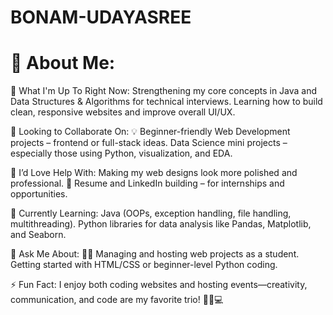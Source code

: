 # BONAM-UDAYASREE
💫 About Me:
=
🔭 What I'm Up To Right Now:
 Strengthening my core concepts in Java and Data Structures & Algorithms for technical interviews.
 Learning how to build clean, responsive websites and improve overall UI/UX.


👯 Looking to Collaborate On:
💡 Beginner-friendly Web Development projects – frontend or full-stack ideas.
 Data Science mini projects – especially those using Python, visualization, and EDA.


🤝 I’d Love Help With:
 Making my web designs look more polished and professional.
📄 Resume and LinkedIn building – for internships and opportunities.


🌱 Currently Learning:
 Java (OOPs, exception handling, file handling, multithreading).
 Python libraries for data analysis like Pandas, Matplotlib, and Seaborn.


💬 Ask Me About:
👩‍💻 Managing and hosting web projects as a student.
 Getting started with HTML/CSS or beginner-level Python coding.


⚡ Fun Fact:
I enjoy both coding websites and hosting events—creativity, communication, and code are my favorite trio! 🎤💡💻

